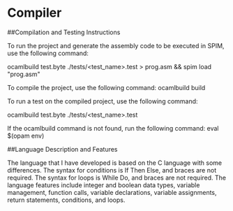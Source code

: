 # Compiler

##Compilation and Testing Instructions

To run the project and generate the assembly code to be executed in SPIM, use the following command:

ocamlbuild test.byte ./tests/<test_name>.test > prog.asm && spim load "prog.asm"


To compile the project, use the following command:
  ocamlbuild build

To run a test on the compiled project, use the following command:

ocamlbuild test.byte  ./tests/<test_name>.test
  
If the ocamlbuild command is not found, run the following command:
  eval $(opam env)

##Language Description and Features

The language that I have developed is based on the C language with some differences. The syntax for conditions is If Then Else, and braces are not required. The syntax for loops is While Do, and braces are not required. The language features include integer and boolean data types, variable management, function calls, variable declarations, variable assignments, return statements, conditions, and loops.
